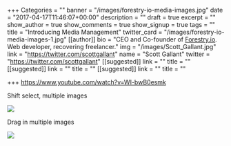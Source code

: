 +++
Categories = ""
banner = "/images/forestry-io-media-images.jpg"
date = "2017-04-17T11:46:07+00:00"
description = ""
draft = true
excerpt = ""
show_author = true
show_comments = true
show_signup = true
tags = ""
title = "Introducing Media Management"
twitter_card = "/images/forestry-io-media-images-1.jpg"
[[author]]
bio = "CEO and Co-founder of <a href='https://forestry.io' title='Forestry.io CMS'>Forestry.io</a>. Web developer, recovering freelancer."
img = "/images/Scott_Gallant.jpg"
link = "https://twitter.com/scottgallant"
name = "Scott Gallant"
twitter = "https://twitter.com/scottgallant"
[[suggested]]
link = ""
title = ""
[[suggested]]
link = ""
title = ""
[[suggested]]
link = ""
title = ""

+++
https://www.youtube.com/watch?v=WI-bwB0esmk


Shift select, multiple images

![](/blog/images/select-multiple-images.gif)

Drag in multiple images

![](/blog/images/drag-drop-multiple-images.jpg)
<p class=""><br></p>
